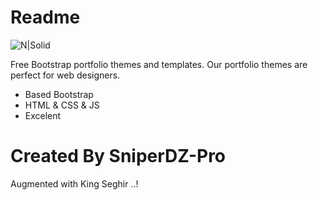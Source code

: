 # Readme

![N|Solid](https://static1.squarespace.com/static/54dd763ce4b01f6b05bab7db/t/58e5bff3bf629a0d7c0f3918/1491451892600/?format=1000w)

Free Bootstrap portfolio themes and templates. Our portfolio themes are perfect for web designers.

  - Based Bootstrap
  - HTML & CSS & JS
  - Excelent
 # Created By SniperDZ-Pro
Augmented with King Seghir ..!
